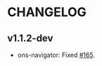 
CHANGELOG
====

v1.1.2-dev
----

 * ons-navigator: Fixed [#165](https://github.com/OnsenUI/OnsenUI/issues/165).

